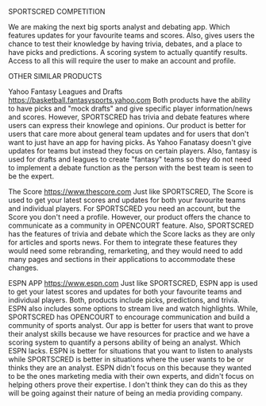 SPORTSCRED COMPETITION

We are making the next big sports analyst and debating app. Which features updates 
for your favourite teams and scores. Also, gives users the chance to test their knowledge
by having trivia, debates, and a place to have picks and predictions. A scoring 
system to actually quantify results. Access to all this will require the user to make an 
account and profile. 

OTHER SIMILAR PRODUCTS

Yahoo Fantasy Leagues and Drafts
https://basketball.fantasysports.yahoo.com
Both products have the ability to have picks and "mock drafts" and give 
specific player information/news and scores. However, SPORTSCRED has trivia and 
debate features where users can express their knowlege and opinions. Our product is
better for users that care more about general team updates and for users that don't want
to just have an app for having picks. As Yahoo Fanatasy doesn't give updates for teams but instead 
they focus on certain players. Also, fantasy is used for drafts and leagues to create 
"fantasy" teams so they do not need to implement a debate function as the person with the 
best team is seen to be the expert.


The Score
https://www.thescore.com
Just like SPORTSCRED, The Score is used to get your latest scores and updates for both
your favourite teams and individual players. For SPORTSCRED you need an account, 
but the Score you don't need a profile. However, our product offers the chance to communicate 
as a community in OPENCOURT feature. Also, SPORTSCRED has the features of trivia and debate which
the Score lacks as they are only for articles and sports news. For them to integrate these features 
they would need some rebranding, remarketing, and they would need to add many pages and sections 
in their applications to accommodate these changes. 


ESPN APP
https://www.espn.com
Just like SPORTSCRED, ESPN app is used to get your latest scores and updates for both
your favourite teams and individual players. Both, products include picks, predictions, 
and trivia. ESPN also includes some options to stream live and watch highlights. While, SPORTSCRED
has OPENCOURT to encourage communication and build a community of sports analyst. Our app is better 
for users that want to prove their analyst skills because we have resources for practice and 
we have a scoring system to quantify a persons ability of being an analyst. Which ESPN lacks. 
ESPN is better for situations that you want to listen to analysts while SPORTSCRED is better 
in situations where the user wants to be or thinks they are an analyst. ESPN didn't 
focus on this because they wanted to be the ones marketing media with their own experts, and 
didn't focus on helping others prove their expertise. I don't think they can do this as they 
will be going against their nature of being an media providing company. 

